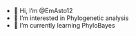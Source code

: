- 👋 Hi, I’m @EmAsto12
- 👀 I’m interested in Phylogenetic analysis
- 🌱 I’m currently learning PhyloBayes

<!---
EmAsto12/EmAsto12 is a ✨ special ✨ repository because its `README.md` (this file) appears on your GitHub profile.
You can click the Preview link to take a look at your changes.
--->
